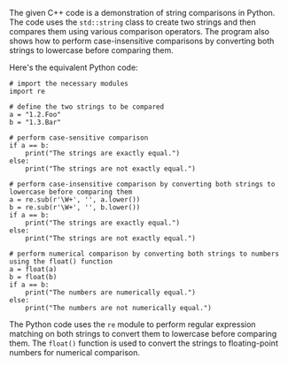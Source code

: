The given C++ code is a demonstration of string comparisons in Python. The code uses the `std::string` class to create two strings and then compares them using various comparison operators. The program also shows how to perform case-insensitive comparisons by converting both strings to lowercase before comparing them.

Here's the equivalent Python code:
```
# import the necessary modules
import re

# define the two strings to be compared
a = "1.2.Foo"
b = "1.3.Bar"

# perform case-sensitive comparison
if a == b:
    print("The strings are exactly equal.")
else:
    print("The strings are not exactly equal.")

# perform case-insensitive comparison by converting both strings to lowercase before comparing them
a = re.sub(r'\W+', '', a.lower())
b = re.sub(r'\W+', '', b.lower())
if a == b:
    print("The strings are exactly equal.")
else:
    print("The strings are not exactly equal.")

# perform numerical comparison by converting both strings to numbers using the float() function
a = float(a)
b = float(b)
if a == b:
    print("The numbers are numerically equal.")
else:
    print("The numbers are not numerically equal.")
```
The Python code uses the `re` module to perform regular expression matching on both strings to convert them to lowercase before comparing them. The `float()` function is used to convert the strings to floating-point numbers for numerical comparison.
